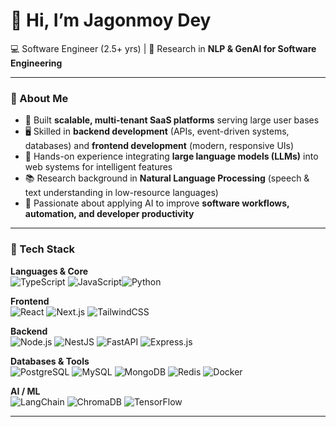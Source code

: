 # 👋 Hi, I’m Jagonmoy Dey  

💻 Software Engineer (2.5+ yrs) | 🔬 Research in **NLP & GenAI for Software Engineering**  

---

### 🔹 About Me  
- 🚀 Built **scalable, multi-tenant SaaS platforms** serving large user bases  
- 🖥️ Skilled in **backend development** (APIs, event-driven systems, databases) and **frontend development** (modern, responsive UIs)  
- 🤖 Hands-on experience integrating **large language models (LLMs)** into web systems for intelligent features  
- 📚 Research background in **Natural Language Processing** (speech & text understanding in low-resource languages)  
- 🎯 Passionate about applying AI to improve **software workflows, automation, and developer productivity**  

---

### 🔹 Tech Stack  

**Languages & Core**  
![TypeScript](https://img.shields.io/badge/TypeScript-3178C6?style=flat&logo=typescript&logoColor=white) ![JavaScript](https://img.shields.io/badge/JavaScript-F7DF1E?style=flat&logo=javascript&logoColor=black)![Python](https://img.shields.io/badge/Python-3776AB?style=flat&logo=python&logoColor=white)

**Frontend**  
![React](https://img.shields.io/badge/React-20232A?style=flat&logo=react&logoColor=61DAFB) ![Next.js](https://img.shields.io/badge/Next.js-000000?style=flat&logo=nextdotjs&logoColor=white) ![TailwindCSS](https://img.shields.io/badge/Tailwind_CSS-38B2AC?style=flat&logo=tailwind-css&logoColor=white)  

**Backend**  
![Node.js](https://img.shields.io/badge/Node.js-339933?style=flat&logo=node.js&logoColor=white) ![NestJS](https://img.shields.io/badge/NestJS-E0234E?style=flat&logo=nestjs&logoColor=white) ![FastAPI](https://img.shields.io/badge/FastAPI-009688?style=flat&logo=fastapi&logoColor=white) ![Express.js](https://img.shields.io/badge/Express.js-000000?style=flat&logo=express&logoColor=white)  

**Databases & Tools**  
![PostgreSQL](https://img.shields.io/badge/PostgreSQL-316192?style=flat&logo=postgresql&logoColor=white) ![MySQL](https://img.shields.io/badge/MySQL-4479A1?style=flat&logo=mysql&logoColor=white) ![MongoDB](https://img.shields.io/badge/MongoDB-47A248?style=flat&logo=mongodb&logoColor=white) ![Redis](https://img.shields.io/badge/Redis-DC382D?style=flat&logo=redis&logoColor=white) ![Docker](https://img.shields.io/badge/Docker-2496ED?style=flat&logo=docker&logoColor=white)  

**AI / ML**  
![LangChain](https://img.shields.io/badge/LangChain-000000?style=flat&logo=chainlink&logoColor=white) ![ChromaDB](https://img.shields.io/badge/ChromaDB-FF6F00?style=flat&logo=databricks&logoColor=white) ![TensorFlow](https://img.shields.io/badge/TensorFlow-FF6F00?style=flat&logo=tensorflow&logoColor=white)  

---
